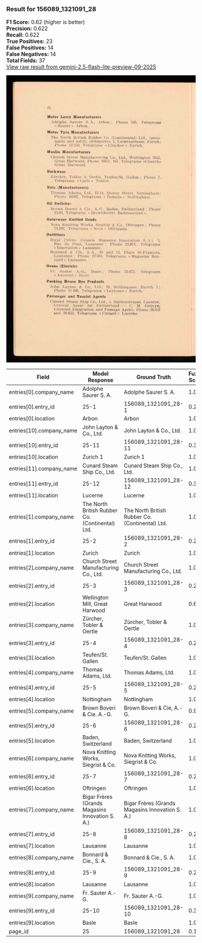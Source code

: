 ### Result for 156089_1321091_28
**F1 Score:** 0.62 (higher is better)<br>**Precision:** 0.622<br>**Recall:** 0.622<br>**True Positives:** 23<br>**False Positives:** 14<br>**False Negatives:** 14<br>**Total Fields:** 37<br>[View raw result from gemini-2.5-flash-lite-preview-09-2025](https://github.com/RISE-UNIBAS/humanities_data_benchmark/blob/main/results/2025-10-28/T0365/request_T0365_156089_1321091_28.json)

<img src="https://github.com/RISE-UNIBAS/humanities_data_benchmark/blob/main/benchmarks/company_lists/images/156089_1321091_28.jpg?raw=true" alt="156089_1321091_28" width="600px">

| Field | Model Response | Ground Truth | Fuzzy Score | Match |
|-------|----------------|--------------|-------------|-------|
| entries[0].company_name | Adolphe Saurer S. A. | Adolphe Saurer S. A. | 1.000 | ✅ |
| entries[0].entry_id | 25-1 | 156089_1321091_28-1 | 0.261 | ❌ |
| entries[0].location | Arbon | Arbon | 1.000 | ✅ |
| entries[10].company_name | John Layton & Co., Ltd. | John Layton & Co., Ltd. | 1.000 | ✅ |
| entries[10].entry_id | 25-11 | 156089_1321091_28-11 | 0.320 | ❌ |
| entries[10].location | Zurich 1 | Zurich 1 | 1.000 | ✅ |
| entries[11].company_name | Cunard Steam Ship Co., Ltd. | Cunard Steam Ship Co., Ltd. | 1.000 | ✅ |
| entries[11].entry_id | 25-12 | 156089_1321091_28-12 | 0.320 | ❌ |
| entries[11].location | Lucerne | Lucerne | 1.000 | ✅ |
| entries[1].company_name | The North British Rubber Co. (Continental) Ltd. | The North British Rubber Co. (Continental) Ltd. | 1.000 | ✅ |
| entries[1].entry_id | 25-2 | 156089_1321091_28-2 | 0.261 | ❌ |
| entries[1].location | Zurich | Zurich | 1.000 | ✅ |
| entries[2].company_name | Church Street Manufacturing Co., Ltd. | Church Street Manufacturing Co., Ltd. | 1.000 | ✅ |
| entries[2].entry_id | 25-3 | 156089_1321091_28-3 | 0.261 | ❌ |
| entries[2].location | Wellington Mill, Great Harwood | Great Harwood | 0.605 | ❌ |
| entries[3].company_name | Zürcher, Tobler & Oertle | Zürcher, Tobler & Oertle | 1.000 | ✅ |
| entries[3].entry_id | 25-4 | 156089_1321091_28-4 | 0.261 | ❌ |
| entries[3].location | Teufen/St. Gallen | Teufen/St. Gallen | 1.000 | ✅ |
| entries[4].company_name | Thomas Adams, Ltd. | Thomas Adams, Ltd. | 1.000 | ✅ |
| entries[4].entry_id | 25-5 | 156089_1321091_28-5 | 0.261 | ❌ |
| entries[4].location | Nottingham | Nottingham | 1.000 | ✅ |
| entries[5].company_name | Brown Boveri & Cie. A.-G. | Brown Boveri & Cie, A.-G. | 0.960 | ✅ |
| entries[5].entry_id | 25-6 | 156089_1321091_28-6 | 0.261 | ❌ |
| entries[5].location | Baden, Switzerland | Baden, Switzerland | 1.000 | ✅ |
| entries[6].company_name | Nova Knitting Works, Siegrist & Co. | Nova Knitting Works, Siegrist & Co. | 1.000 | ✅ |
| entries[6].entry_id | 25-7 | 156089_1321091_28-7 | 0.261 | ❌ |
| entries[6].location | Oftringen | Oftringen | 1.000 | ✅ |
| entries[7].company_name | Bigar Frères (Grands Magasins Innovation S. A.) | Bigar Frères (Grands Magasins Innovation S. A.) | 1.000 | ✅ |
| entries[7].entry_id | 25-8 | 156089_1321091_28-8 | 0.261 | ❌ |
| entries[7].location | Lausanne | Lausanne | 1.000 | ✅ |
| entries[8].company_name | Bonnard & Cie., S. A. | Bonnard & Cie., S. A. | 1.000 | ✅ |
| entries[8].entry_id | 25-9 | 156089_1321091_28-9 | 0.261 | ❌ |
| entries[8].location | Lausanne | Lausanne | 1.000 | ✅ |
| entries[9].company_name | Fr. Sauter A.-G. | Fr. Sauter A.-G. | 1.000 | ✅ |
| entries[9].entry_id | 25-10 | 156089_1321091_28-10 | 0.320 | ❌ |
| entries[9].location | Basle | Basle | 1.000 | ✅ |
| page_id | 25 | 156089_1321091_28 | 0.105 | ❌ |
